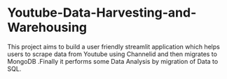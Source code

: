 # Youtube-Data-Harvesting-and-Warehousing
This project aims to build a user friendly streamlit application which helps users to scrape data from Youtube using Channelid and then migrates to MongoDB .Finally it performs some Data Analysis by migration of Data to SQL.
